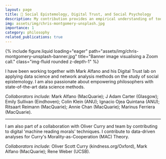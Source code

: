 ```yaml
---
layout: page
title: 🤝 Social Epistemology, Digital Trust, and Social Psychology
description: My contribution provides an empirical understanding of today's social media landscape through the lens of social epistemology.
img: assets/img/chris-montgomery-unsplash.jpg
importance: 1
category: philosophy
related_publications: true
---
```



<div class="row">
    <div class="col-sm mt-3 mt-md-0">
        {% include figure.liquid loading="eager" path="assets/img/chris-montgomery-unsplash-banner.jpg" title="Banner image visualising a Zoom call." class="img-fluid rounded z-depth-1" %}
    </div>
</div>

I have been working together with Mark Alfano and his Digital Trust lab on applying data science and network analysis methods on the study of social epistemology. I am also passionate about empowering philosophers with state-of-the-art data science methods.

*Collaborators include:* Mark Alfano (MacQuarie); J Adam Carter (Glasgow); Emily Sullivan (Eindhoven); Colin Klein (ANU); Ignacio Ojea Quintana (ANU); Ritsaart Reimann (MacQuarie); Annie Chan (MacQuarie); Marinus Ferriera (MacQuarie).

<hr/>

I am also part of a collaboration with Oliver Curry and team by contributing to digital 'machine reading morals' techniques. I contribute to data-driven analyses for Curry's Morality-as-Cooperation (MAC) Theory.

*Collaborators include:* Oliver Scott Curry (kindness.org/Oxford), Mark Alfano (MacQuarie); Rene Weber (UCSB). 
